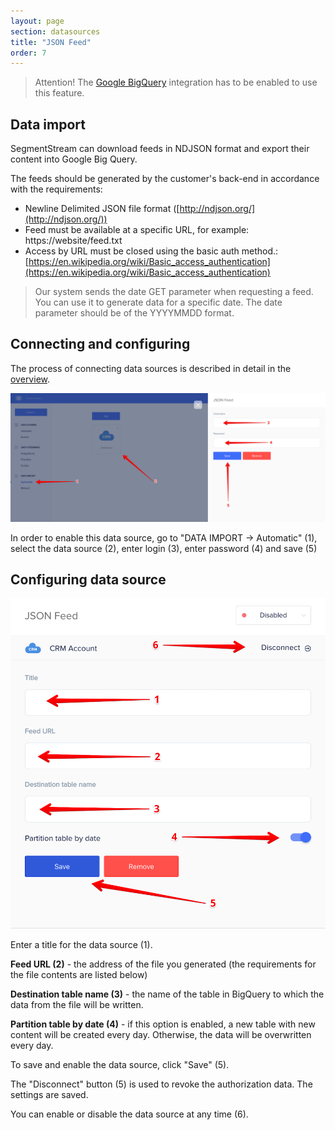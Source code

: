 ```yaml
---
layout: page
section: datasources
title: "JSON Feed"
order: 7
---
```


> Attention! The [Google BigQuery](/integrations/google-bigquery) integration has to be enabled to use this feature.

## Data import

SegmentStream can download feeds in NDJSON format and export their content into Google Big Query.

The feeds should be generated by the customer's back-end in accordance with the requirements:

- Newline Delimited JSON file format ([http://ndjson.org/](http://ndjson.org/))
- Feed must be available at a specific URL, for example: https://website/feed.txt
- Access by URL must be closed using the basic auth method.: [https://en.wikipedia.org/wiki/Basic_access_authentication](https://en.wikipedia.org/wiki/Basic_access_authentication)

> Our system sends the date GET parameter when requesting a feed. You can use it to generate data for a specific date.
The date parameter should be of the YYYYMMDD format.

## Connecting and configuring

The process of connecting data sources is described in detail in the [overview](https://docs.segmentstream.com/datasources/index).

![](/img/json_feed_1.png)

In order to enable this data source, go to "DATA IMPORT → Automatic" (1), select the data source (2), enter login (3), enter password (4) and save (5)

## Configuring data source

![](/img/json_feed_3.png)

Enter a title for the data source (1).

**Feed URL (2)** - the address of the file you generated (the requirements for the file contents are listed below)

**Destination table name (3)** - the name of the table in BigQuery to which the data from the file will be written.

**Partition table by date (4)** - if this option is enabled, a new table with new content will be created every day. Otherwise, the data will be overwritten every day.

To save and enable the data source, click "Save" (5).

The "Disconnect" button (5) is used to revoke the authorization data. The settings are saved.

You can enable or disable the data source at any time (6).
